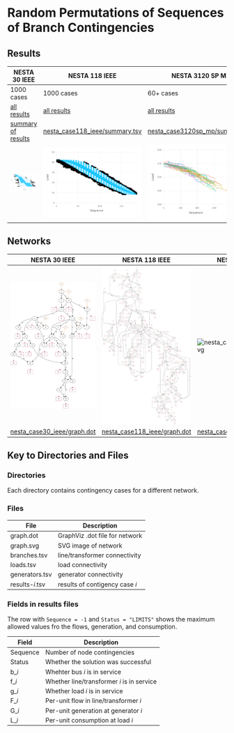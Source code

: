 # Random Permutations of Sequences of Branch Contingencies


## Results

| NESTA 30 IEEE                                                                                               | NESTA 118 IEEE                                                                                               | NESTA 3120 SP MP                                                                                              |
|-------------------------------------------------------------------------------------------------------------|--------------------------------------------------------------------------------------------------------------|---------------------------------------------------------------------------------------------------------------|
| 1000 cases                                                                                                  | 1000 cases                                                                                                   | 60+ cases                                                                                                     |
|  [all results](https://nrel-demos.s3-us-west-2.amazonaws.com/tda-ps/study-03/nesta_case30_ieee/results.zip) |  [all results](https://nrel-demos.s3-us-west-2.amazonaws.com/tda-ps/study-03/nesta_case118_ieee/results.zip) |  [all results](https://nrel-demos.s3-us-west-2.amazonaws.com/tda-ps/study-03/nesta_case3120sp_mp/results.zip) |
|  [summary of results](nesta_case30_ieee/summary.tsv)                                                        |  [nesta_case118_ieee/summary.tsv](nesta_case118_ieee/summary.tsv)                                            |  [nesta_case3120sp_mp/summary.tsv](nesta_case3120sp_mp/summary.tsv)                                           |
| ![nesta_case30_ieee/summary.png](nesta_case30_ieee/summary.png)                                             | ![nesta_case118_ieee/summary.png](nesta_case118_ieee/summary.png)                                            | ![nesta_case3120sp_mp/summary.png](nesta_case3120sp_mp/summary.png)                                           |


## Networks

| NESTA 30 IEEE                                               | NESTA 118 IEEE                                                | NESTA 3120 SP MP                                                |
|-------------------------------------------------------------|---------------------------------------------------------------|-----------------------------------------------------------------|
| ![nesta_case30_ieee/graph.svg](nesta_case30_ieee/graph.svg) | ![nesta_case118_ieee/graph.svg](nesta_case118_ieee/graph.svg) | ![nesta_case3120sp_mp/graph.svg](nesta_case3120sp_mp/graph.svg) |
|  [nesta_case30_ieee/graph.dot](nesta_case30_ieee/graph.dot) |  [nesta_case118_ieee/graph.dot](nesta_case118_ieee/graph.dot) |  [nesta_case3120sp_mp/graph.dot](nesta_case3120sp_mp/graph.dot) |


## Key to Directories and Files


### Directories

Each directory contains contingency cases for a different network.


### Files

| File             | Description                    |
|------------------|--------------------------------|
| graph.dot        | GraphViz .dot file for network |
| graph.svg        | SVG image of network           |
| branches.tsv     | line/transformer connectivity  |
| loads.tsv        | load connectivity              |
| generators.tsv   | generator connectivity         |
| results-*i*.tsv  | results of contigency case *i* |


### Fields in results files

The row with `Sequence = -1` and `Status = "LIMITS"` shows the maximum allowed values fro the flows, generation, and consumption.

| Field    | Description                                |
|----------|--------------------------------------------|
| Sequence | Number of node contingencies               |
| Status   | Whether the solution was successful        |
| b\_*i*   | Whehter bus *i* is in service              |
| f\_*i*   | Whether line/transformer *i* is in service |
| g\_*i*   | Whether load *i* is in service             |
| F\_*i*   | Per-unit flow in line/transformer *i*      |
| G\_*i*   | Per-unit generation at generator *i*       |
| L\_*i*   | Per-unit consumption at load *i*           |

